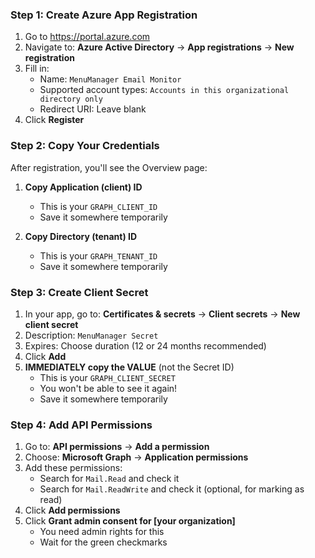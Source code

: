 ### Step 1: Create Azure App Registration

1. Go to https://portal.azure.com
2. Navigate to: **Azure Active Directory** → **App registrations** → **New registration**
3. Fill in:
   - Name: `MenuManager Email Monitor`
   - Supported account types: `Accounts in this organizational directory only`
   - Redirect URI: Leave blank
4. Click **Register**

### Step 2: Copy Your Credentials

After registration, you'll see the Overview page:

1. **Copy Application (client) ID**
   - This is your `GRAPH_CLIENT_ID`
   - Save it somewhere temporarily

2. **Copy Directory (tenant) ID**
   - This is your `GRAPH_TENANT_ID`
   - Save it somewhere temporarily

### Step 3: Create Client Secret

1. In your app, go to: **Certificates & secrets** → **Client secrets** → **New client secret**
2. Description: `MenuManager Secret`
3. Expires: Choose duration (12 or 24 months recommended)
4. Click **Add**
5. **IMMEDIATELY copy the VALUE** (not the Secret ID)
   - This is your `GRAPH_CLIENT_SECRET`
   - You won't be able to see it again!
   - Save it somewhere temporarily

### Step 4: Add API Permissions

1. Go to: **API permissions** → **Add a permission**
2. Choose: **Microsoft Graph** → **Application permissions**
3. Add these permissions:
   - Search for `Mail.Read` and check it
   - Search for `Mail.ReadWrite` and check it (optional, for marking as read)
4. Click **Add permissions**
5. Click **Grant admin consent for [your organization]**
   - You need admin rights for this
   - Wait for the green checkmarks